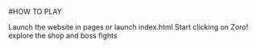 #HOW TO PLAY

Launch the website in pages or launch index.html
Start clicking on Zoro! explore the shop and boss fights

